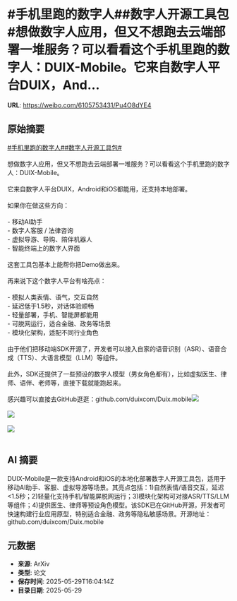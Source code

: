 # #手机里跑的数字人##数字人开源工具包#想做数字人应用，但又不想跑去云端部署一堆服务？可以看看这个手机里跑的数字人：DUIX-Mobile。它来自数字人平台DUIX，And...

**URL**: https://weibo.com/6105753431/Pu4O8dYE4

## 原始摘要

<a href="https://m.weibo.cn/search?containerid=231522type%3D1%26t%3D10%26q%3D%23%E6%89%8B%E6%9C%BA%E9%87%8C%E8%B7%91%E7%9A%84%E6%95%B0%E5%AD%97%E4%BA%BA%23&amp;extparam=%23%E6%89%8B%E6%9C%BA%E9%87%8C%E8%B7%91%E7%9A%84%E6%95%B0%E5%AD%97%E4%BA%BA%23" data-hide=""><span class="surl-text">#手机里跑的数字人#</span></a><a href="https://m.weibo.cn/search?containerid=231522type%3D1%26t%3D10%26q%3D%23%E6%95%B0%E5%AD%97%E4%BA%BA%E5%BC%80%E6%BA%90%E5%B7%A5%E5%85%B7%E5%8C%85%23&amp;extparam=%23%E6%95%B0%E5%AD%97%E4%BA%BA%E5%BC%80%E6%BA%90%E5%B7%A5%E5%85%B7%E5%8C%85%23" data-hide=""><span class="surl-text">#数字人开源工具包#</span></a><br><br>想做数字人应用，但又不想跑去云端部署一堆服务？可以看看这个手机里跑的数字人：DUIX-Mobile。<br><br>它来自数字人平台DUIX，Android和iOS都能用，还支持本地部署。<br><br>如果你在做这些方向：<br><br>- 移动AI助手<br>- 数字人客服 / 法律咨询<br>- 虚拟导游、导购、陪伴机器人<br>- 智能终端上的数字人界面  <br><br>这套工具包基本上能帮你把Demo做出来。<br><br>再来说下这个数字人平台有啥亮点：<br><br>- 模拟人类表情、语气，交互自然<br>- 延迟低于1.5秒，对话体验顺畅<br>- 轻量部署，手机、智能屏都能用<br>- 可脱网运行，适合金融、政务等场景<br>- 模块化架构，适配不同行业角色<br><br>由于他们把移动端SDK开源了，开发者可以接入自家的语音识别（ASR）、语音合成（TTS）、大语言模型（LLM）等组件。<br><br>此外，SDK还提供了一些预设的数字人模型（男女角色都有），比如虚拟医生、律师、语伴、老师等，直接下载就能跑起来。<br><br>感兴趣可以直接去GitHub逛逛：github.com/duixcom/Duix.mobile<img style="" src="https://tvax1.sinaimg.cn/large/006Fd7o3gy1i1wgpxqrxjj316g1a8e81.jpg" referrerpolicy="no-referrer"><br><br><img style="" src="https://tvax4.sinaimg.cn/large/006Fd7o3gy1i1wgpwaulsj30xm0zktua.jpg" referrerpolicy="no-referrer"><br><br><img style="" src="https://tvax3.sinaimg.cn/large/006Fd7o3gy1i1wgqzjtnrj316y0uwn68.jpg" referrerpolicy="no-referrer"><br><br>

## AI 摘要

DUIX-Mobile是一款支持Android和iOS的本地化部署数字人开源工具包，适用于移动AI助手、客服、虚拟导游等场景。其亮点包括：1)自然表情/语音交互，延迟<1.5秒；2)轻量化支持手机/智能屏脱网运行；3)模块化架构可对接ASR/TTS/LLM等组件；4)提供医生、律师等预设角色模型。该SDK已在GitHub开源，开发者可快速构建行业应用原型，特别适合金融、政务等隐私敏感场景。开源地址：github.com/duixcom/Duix.mobile

## 元数据

- **来源**: ArXiv
- **类型**: 论文
- **保存时间**: 2025-05-29T16:04:14Z
- **目录日期**: 2025-05-29
